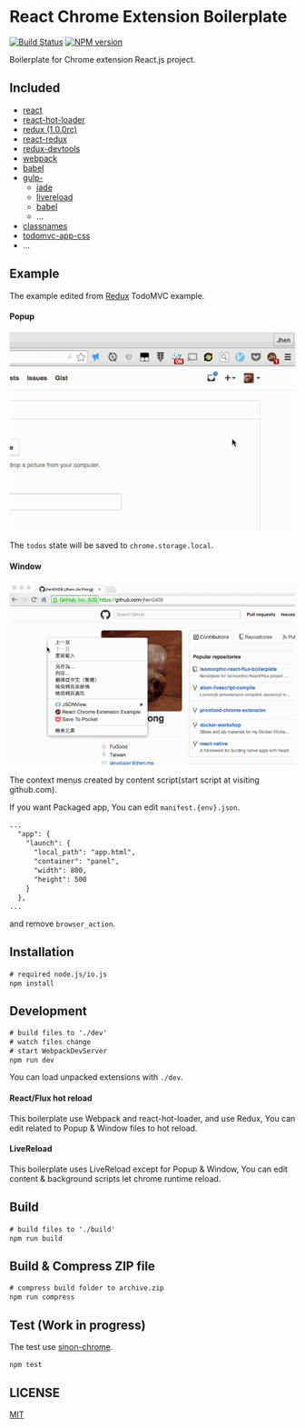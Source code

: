 # React Chrome Extension Boilerplate

[![Build Status](https://travis-ci.org/jhen0409/react-chrome-extension-boilerplate.svg)](https://travis-ci.org/jhen0409/react-chrome-extension-boilerplatee)
[![NPM version](http://img.shields.io/npm/v/react-chrome-extension-boilerplate.svg?style=flat)](https://www.npmjs.com/package/react-chrome-extension-boilerplate)

Boilerplate for Chrome extension React.js project.

## Included

 - [react](https://github.com/facebook/react)
 - [react-hot-loader](https://github.com/gaearon/react-hot-loader)
 - [redux (1.0.0rc)](https://github.com/gaearon/redux/tree/e39afbec270e9381df3d23dfa2f770c44f488380)
 - [react-redux](https://github.com/gaearon/react-redux)
 - [redux-devtools](https://github.com/gaearon/redux-devtools)
 - [webpack](https://github.com/webpack/webpack)
 - [babel](https://github.com/babel/babel)
 - [gulp-](https://github.com/gulpjs/gulp)
   - [jade](https://github.com/phated/gulp-jade)
   - [livereload](https://github.com/vohof/gulp-livereload)
   - [babel](https://github.com/babel/gulp-babel)
   - ...
 - [classnames](https://github.com/JedWatson/classnames)
 - [todomvc-app-css](https://github.com/tastejs/todomvc-app-css)
 - ...

## Example

The example edited from [Redux](https://github.com/gaearon/redux) TodoMVC example.

#### Popup

![Popup](example-popup.gif)

The `todos` state will be saved to `chrome.storage.local`.

#### Window

![Popup](example-window.gif)

The context menus created by content script(start script at visiting github.com).

If you want Packaged app, You can edit `manifest.{env}.json`.
```
...
  "app": {
    "launch": {
      "local_path": "app.html",
      "container": "panel",
      "width": 800,
      "height": 500
    }
  },
...
```

and remove `browser_action`.

## Installation

```
# required node.js/io.js
npm install
```

## Development

```
# build files to './dev'
# watch files change
# start WebpackDevServer
npm run dev
```

You can load unpacked extensions with `./dev`.

#### React/Flux hot reload

This boilerplate use Webpack and react-hot-loader, and use Redux, You can edit related to Popup & Window files to hot reload.

#### LiveReload

This boilerplate uses LiveReload except for Popup & Window, You can edit content & background scripts let chrome runtime reload.

## Build

```
# build files to './build'
npm run build
```

## Build & Compress ZIP file

```
# compress build folder to archive.zip
npm run compress
```

## Test (Work in progress)

The test use [sinon-chrome](https://github.com/vitalets/sinon-chrome).

```
npm test
```

## LICENSE

[MIT](LICENSE)